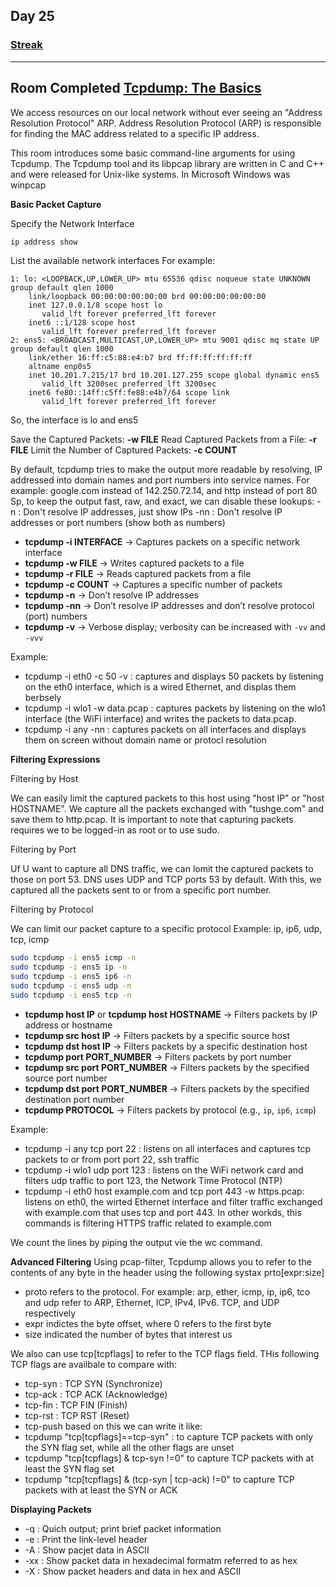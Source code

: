 ## Day 25
### [**Streak**](https://tryhackme.com/Tushig3531/streak)
---
**Room Completed**
[**Tcpdump: The Basics**](https://tryhackme.com/room/tcpdump)
---

We access resources on our local network without ever seeing an "Address Resolution Protocol" ARP.
Address Resolution Protocol (ARP) is responsible for finding the MAC address related to a specific IP address.

This room introduces some basic command-line arguments for using Tcpdump. 
The Tcpdump tool and its libpcap library are written in C and C++ and were released for Unix-like systems. 
In Microsoft Windows was winpcap

**Basic Packet Capture**

Specify the Network Interface

```bash
ip address show 
```
List the available network interfaces
For example:
```text
1: lo: <LOOPBACK,UP,LOWER_UP> mtu 65536 qdisc noqueue state UNKNOWN group default qlen 1000
    link/loopback 00:00:00:00:00:00 brd 00:00:00:00:00:00
    inet 127.0.0.1/8 scope host lo
       valid_lft forever preferred_lft forever
    inet6 ::1/128 scope host 
       valid_lft forever preferred_lft forever
2: ens5: <BROADCAST,MULTICAST,UP,LOWER_UP> mtu 9001 qdisc mq state UP group default qlen 1000
    link/ether 16:ff:c5:88:e4:b7 brd ff:ff:ff:ff:ff:ff
    altname enp0s5
    inet 10.201.7.215/17 brd 10.201.127.255 scope global dynamic ens5
       valid_lft 3200sec preferred_lft 3200sec
    inet6 fe80::14ff:c5ff:fe88:e4b7/64 scope link 
       valid_lft forever preferred_lft forever
```
So, the interface is lo and ens5

Save the Captured Packets: **-w FILE**
Read Captured Packets from a File: **-r FILE**
Limit the Number of Captured Packets: **-c COUNT**

By default, tcpdump tries to make the output more readable by resolving, IP addressed into domain names and port numbers into service names. 
For example: google.com instead of 142.250.72.14, and http instead of port 80
Sp, to keep the output fast, raw, and exact, we can disable these lookups:
-n : Don't resolve IP addresses, just show IPs
-nn : Don't resolve IP addresses or port numbers (show both as numbers)

- **tcpdump -i INTERFACE** → Captures packets on a specific network interface  
- **tcpdump -w FILE** → Writes captured packets to a file  
- **tcpdump -r FILE** → Reads captured packets from a file  
- **tcpdump -c COUNT** → Captures a specific number of packets  
- **tcpdump -n** → Don’t resolve IP addresses  
- **tcpdump -nn** → Don’t resolve IP addresses and don’t resolve protocol (port) numbers  
- **tcpdump -v** → Verbose display; verbosity can be increased with `-vv` and `-vvv`

Example: 
- tcpdump -i eth0 -c 50 -v : captures and displays 50 packets by listening on the eth0 interface, which is a wired Ethernet, and displas them berbsely
- tcpdump -i wlo1 -w data.pcap : captures packets by listening on the wlo1 interface (the WiFi interface) and writes the packets to data.pcap.
- tcpdump -i any -nn : captures packets on all interfaces and displays them on screen without domain name or protocl resolution

**Filtering Expressions**

Filtering by Host

We can easily limit the captured packets to this host using "host IP" or "host HOSTNAME". We capture all the packets exchanged with "tushge.com" and save them to http.pcap. It is important to note that capturing packets requires we to be logged-in as root or to use sudo.

Filtering by Port

Uf U want to capture all DNS traffic, we can lomit the captured packets to those on port 53. 
DNS uses UDP and TCP ports 53 by default. 
With this, we captured all the packets sent to or from a specific port number. 

Filtering by Protocol

We can limit our packet capture to a specific protocol
Example: ip, ip6, udp, tcp, icmp
```bash
sudo tcpdump -i ens5 icmp -n
sudo tcpdump -i ens5 ip -n
sudo tcpdump -i ens5 ip6 -n
sudo tcpdump -i ens5 udp -n
sudo tcpdump -i ens5 tcp -n
```
- **tcpdump host IP** or **tcpdump host HOSTNAME** → Filters packets by IP address or hostname  
- **tcpdump src host IP** → Filters packets by a specific source host  
- **tcpdump dst host IP** → Filters packets by a specific destination host  
- **tcpdump port PORT_NUMBER** → Filters packets by port number  
- **tcpdump src port PORT_NUMBER** → Filters packets by the specified source port number  
- **tcpdump dst port PORT_NUMBER** → Filters packets by the specified destination port number  
- **tcpdump PROTOCOL** → Filters packets by protocol (e.g., `ip`, `ip6`, `icmp`)

Example:
- tcpdump -i  any tcp port 22 : listens on all interfaces and captures tcp packets to or from port port 22, ssh traffic
- tcpdump -i wlo1 udp port 123 : listens on the WiFi network card and filters udp traffic to port 123, the Network Time Protocol (NTP)
- tcpdump -i eth0 host example.com and tcp port 443 -w https.pcap: listens on eth0, the wirted Ethernet interface and filter traffic exchanged with example.com that uses tcp and port 443. In other workds, this commands is filtering HTTPS traffic related to example.com

We count the lines by piping the output vie the wc command. 

**Advanced Filtering**
Using pcap-filter, Tcpdump allows you to refer to the contents of any byte in the header using the following systax prto[expr:size]
- proto refers to the protocol. For example: arp, ether, icmp, ip, ip6, tco and udp refer to ARP, Ethernet, ICP, IPv4, IPv6. TCP, and UDP respectively
- expr indictes the byte offset, where 0 refers to the first byte
- size indicated the number of bytes that interest us

We also can use tcp[tcpflags] to refer to the TCP flags field. THis following TCP flags are availbale to compare with:
- tcp-syn : TCP SYN (Synchronize)
- tcp-ack : TCP ACK (Acknowledge)
- tcp-fin : TCP FIN (Finish)
- tcp-rst : TCP RST (Reset)
- tcp-push 
based on this we can write it like: 
- tcpdump "tcp[tcpflags]==tcp-syn" : to capture TCP packets with only the SYN flag set, while all the other flags are unset
- tcpdump "tcp[tcpflags] & tcp-syn !=0" to capture TCP packets with at least the SYN flag set
- tcpdump "tcp[tcpflags] & (tcp-syn | tcp-ack) !=0" to capture TCP packets with at least the SYN or ACK

**Displaying Packets**

- -q : Quich output; print brief packet information
- -e : Print the link-level header
- -A : Show pacjet data in ASCII
- -xx : Show packet data in hexadecimal formatm referred to as hex
- -X : Show packet headers and data in hex and ASCII



